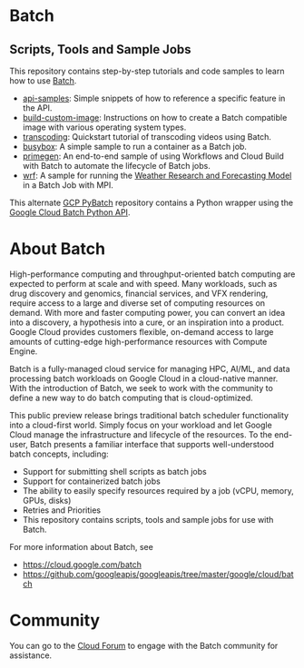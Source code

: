 # Batch

## Scripts, Tools and Sample Jobs

This repository contains step-by-step tutorials and code samples to learn how to use [Batch](https://cloud.google.com/batch).

- [api-samples](api-samples): Simple snippets of how to reference a specific feature in the API.
- [build-custom-image](build-custom-image): Instructions on how to create a Batch compatible image with various operating system types.
- [transcoding](transcoding): Quickstart tutorial of transcoding videos using Batch.
- [busybox](busybox): A simple sample to run a container as a Batch job.
- [primegen](primegen): An end-to-end sample of using Workflows and Cloud Build with Batch to automate the lifecycle of Batch jobs.
- [wrf](wrf): A sample for running the [Weather Research and Forecasting
  Model](https://www.mmm.ucar.edu/weather-research-and-forecasting-model) in a
  Batch Job with MPI.

This alternate [GCP PyBatch](https://github.com/GoogleCloudPlatform/scientific-computing-examples/tree/main/python-batch) repository contains a Python wrapper using the [Google Cloud Batch Python API](https://cloud.google.com/python/docs/reference/batch/latest).

# About Batch

High-performance computing and throughput-oriented batch computing are expected to perform at scale and with speed. Many workloads, such as drug discovery and genomics, financial services, and VFX rendering, require access to a large and diverse set of computing resources on demand. With more and faster computing power, you can convert an idea into a discovery, a hypothesis into a cure, or an inspiration into a product. Google Cloud provides customers flexible, on-demand access to large amounts of cutting-edge high-performance resources with Compute Engine.

Batch is a fully-managed cloud service for managing HPC, AI/ML, and data processing batch workloads on Google Cloud in a cloud-native manner. With the introduction of Batch, we seek to work with the community to define a new way to do batch computing that is cloud-optimized.

This public preview release brings traditional batch scheduler functionality into a cloud-first world. Simply focus on your workload and let Google Cloud manage the infrastructure and lifecycle of the resources. To the end-user, Batch presents a familiar interface that supports well-understood batch concepts, including:

- Support for submitting shell scripts as batch jobs
- Support for containerized batch jobs
- The ability to easily specify resources required by a job (vCPU, memory, GPUs, disks)
- Retries and Priorities
- This repository contains scripts, tools and sample jobs for use with Batch.

For more information about Batch, see

- https://cloud.google.com/batch
- https://github.com/googleapis/googleapis/tree/master/google/cloud/batch

# Community

You can go to the [Cloud Forum](https://www.googlecloudcommunity.com/gc/Infrastructure-Compute-Storage/bd-p/cloud-infrastructure) to engage with the Batch community for assistance.

